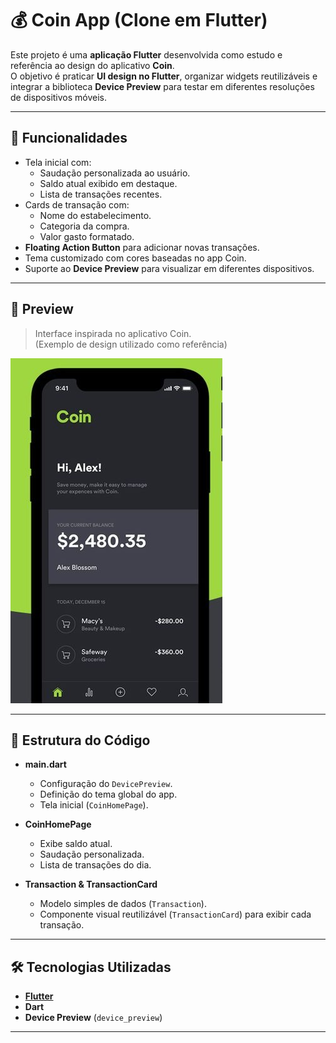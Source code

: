 # 💰 Coin App (Clone em Flutter)

Este projeto é uma **aplicação Flutter** desenvolvida como estudo e referência ao design do aplicativo **Coin**.  
O objetivo é praticar **UI design no Flutter**, organizar widgets reutilizáveis e integrar a biblioteca **Device Preview** para testar em diferentes resoluções de dispositivos móveis.

---

## 🚀 Funcionalidades

- Tela inicial com:
  - Saudação personalizada ao usuário.
  - Saldo atual exibido em destaque.
  - Lista de transações recentes.
- Cards de transação com:
  - Nome do estabelecimento.
  - Categoria da compra.
  - Valor gasto formatado.
- **Floating Action Button** para adicionar novas transações.
- Tema customizado com cores baseadas no app Coin.
- Suporte ao **Device Preview** para visualizar em diferentes dispositivos.

---

## 📸 Preview

> Interface inspirada no aplicativo Coin.  
> (Exemplo de design utilizado como referência)

![Preview do Coin App](WhatsApp%20Image%202025-09-25%20at%2023.45.34.jpeg)

---

## 📂 Estrutura do Código

- **main.dart**  
  - Configuração do `DevicePreview`.
  - Definição do tema global do app.
  - Tela inicial (`CoinHomePage`).

- **CoinHomePage**  
  - Exibe saldo atual.
  - Saudação personalizada.
  - Lista de transações do dia.

- **Transaction & TransactionCard**  
  - Modelo simples de dados (`Transaction`).
  - Componente visual reutilizável (`TransactionCard`) para exibir cada transação.

---

## 🛠️ Tecnologias Utilizadas

- **[Flutter](https://flutter.dev/)**
- **Dart**
- **Device Preview** (`device_preview`)

---
